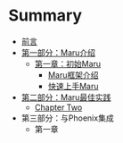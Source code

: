 # Summary

* [前言](README.md)
* [第一部分：Maru介绍](chapter1.md)
    * [第一章：初始Maru](chapter-one.md)
        * [Maru框架介绍](maru.md)
        * [快速上手Maru](快速上手maru.md)
* [第二部分：Maru最佳实践](part-two.md)
    * [Chapter Two](chapter-two.md)
* 第三部分：与Phoenix集成
    * 第一章


